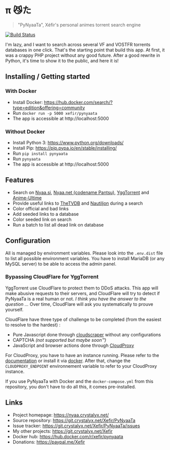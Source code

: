 # π 😼た
> "PyNyaaTa", Xéfir's personal animes torrent search engine

[![Build Status](https://ci.crystalyx.net/api/badges/Xefir/PyNyaaTa/status.svg)](https://ci.crystalyx.net/Xefir/PyNyaaTa)

I'm lazy, and I want to search across several VF and VOSTFR torrents databases in one click.
That's the starting point that build this app.
At first, it was a crappy PHP project without any good future.
After a good rewrite in Python, it's time to show it to the public, and here it is!

## Installing / Getting started

### With Docker

- Install Docker: https://hub.docker.com/search/?type=edition&offering=community
- Run `docker run -p 5000 xefir/pynyaata`
- The app is accessible at http://localhost:5000

### Without Docker

- Install Python 3: https://www.python.org/downloads/
- Install Pip: https://pip.pypa.io/en/stable/installing/
- Run `pip install pynyaata`
- Run `pynyaata`
- The app is accessible at http://localhost:5000

## Features

* Search on [Nyaa.si](https://nyaa.si/), [Nyaa.net (codename Pantsu)](https://nyaa.net/), [YggTorrent](https://duckduckgo.com/?q=yggtorrent) and [Anime-Ultime](http://www.anime-ultime.net/index-0-1)
* Provide useful links to [TheTVDB](https://www.thetvdb.com/) and [Nautiljon](https://www.nautiljon.com/) during a search
* Color official and bad links
* Add seeded links to a database
* Color seeded link on search
* Run a batch to list all dead link on database

## Configuration

All is managed by environment variables.
Please look into the `.env.dist` file to list all possible environment variables.
You have to install MariaDB (or any MySQL server) to be able to access the admin panel.

### Bypassing CloudFlare for YggTorrent

YggTorrent use CloudFlare to protect them to DDoS attacks.
This app will make abusive requests to their servers, and CloudFlare will try to detect if PyNyaaTa is a real human or not. *I think you have the answer to the question ...*
Over time, CloudFlare will ask you systematically to prouve yourself.

CloudFlare have three type of challenge to be completed (from the easiest to resolve to the hardest) :
- Pure Javascript done through [cloudscraper](https://github.com/VeNoMouS/cloudscraper) without any configurations
- CAPTCHA *(not supported but maybe soon™)*
- JavaScript and browser actions done through [CloudProxy](https://github.com/NoahCardoza/CloudProxy)

For CloudProxy, you have to have an instance running.
Please refer to the [documentation](https://github.com/NoahCardoza/CloudProxy#installation) or install it via [docker](https://github.com/NoahCardoza/CloudProxy#docker).
After that, change the `CLOUDPROXY_ENDPOINT` environnement variable to refer to your CloudProxy instance.

If you use PyNyaaTa with Docker and the `docker-compose.yml` from this repository, you don't have to do all this, it comes pre-installed.

## Links

- Project homepage: https://nyaa.crystalyx.net/
- Source repository: https://git.crystalyx.net/Xefir/PyNyaaTa
- Issue tracker: https://git.crystalyx.net/Xefir/PyNyaaTa/issues
- My other projects: https://git.crystalyx.net/Xefir
- Docker hub: https://hub.docker.com/r/xefir/pynyaata
- Donations: https://paypal.me/Xefir


